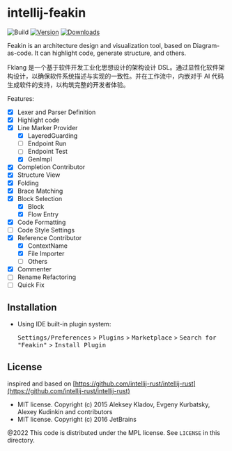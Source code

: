 # intellij-feakin

![Build](https://github.com/feakin/intellij-feakin/workflows/Build/badge.svg)
[![Version](https://img.shields.io/jetbrains/plugin/v/20026-feakin.svg)](https://plugins.jetbrains.com/plugin/20026-feakin)
[![Downloads](https://img.shields.io/jetbrains/plugin/d/20026-feakin.svg)](https://plugins.jetbrains.com/plugin/20026-feakin)

<!-- Plugin description -->
Feakin is an architecture design and visualization tool, based on Diagram-as-code. It can highlight code, generate structure, and others.

Fklang 是一个基于软件开发工业化思想设计的架构设计 DSL。通过显性化软件架构设计，以确保软件系统描述与实现的一致性。并在工作流中，内嵌对于 AI 代码生成软件的支持，以构筑完整的开发者体验。

<!-- Plugin description end -->

Features:

- [x] Lexer and Parser Definition
- [x] Highlight code
- [x] Line Marker Provider
  - [x] LayeredGuarding
  - [ ] Endpoint Run
  - [ ] Endpoint Test
  - [x] GenImpl
- [x] Completion Contributor
- [x] Structure View
- [x] Folding
- [x] Brace Matching
- [x] Block Selection
  - [x] Block
  - [x] Flow Entry
- [x] Code Formatting
- [ ] Code Style Settings
- [x] Reference Contributor
  - [x] ContextName
  - [x] File Importer
  - [ ] Others
- [x] Commenter
- [ ] Rename Refactoring
- [ ] Quick Fix

## Installation

- Using IDE built-in plugin system:

  <kbd>Settings/Preferences</kbd> > <kbd>Plugins</kbd> > <kbd>Marketplace</kbd> > <kbd>Search for "Feakin"</kbd> >
  <kbd>Install Plugin</kbd>

## License

inspired and based on [https://github.com/intellij-rust/intellij-rust](https://github.com/intellij-rust/intellij-rust)

- MIT license. Copyright (c) 2015 Aleksey Kladov, Evgeny Kurbatsky, Alexey Kudinkin and contributors
- MIT license. Copyright (c) 2016 JetBrains

@2022 This code is distributed under the MPL license. See `LICENSE` in this directory.

